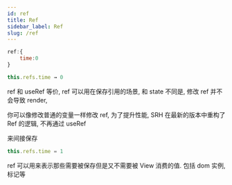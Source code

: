 ```yaml
---
id: ref
title: Ref
sidebar_label: Ref
slug: /ref
---
```


```js
ref:{
    time:0
}

this.refs.time → 0
```

ref 和 useRef 等价, ref 可以用在保存引用的场景, 和 state 不同是, 修改 ref 并不会导致 render,

你可以像修改普通的变量一样修改 ref, 为了提升性能, SRH 在最新的版本中重构了 Ref 的逻辑, 不再通过 useRef

来间接保存

```js
this.refs.time = 1
```

ref 可以用来表示那些需要被保存但是又不需要被 View 消费的值. 包括 dom 实例, 标记等